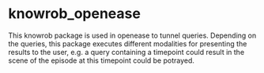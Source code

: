 # knowrob_openease

This knowrob package is used in openease to tunnel queries. 
Depending on the queries, this package executes different 
modalities for presenting the results to the user, e.g.
a query containing a timepoint could result in the scene
of the episode at this timepoint could be potrayed.
